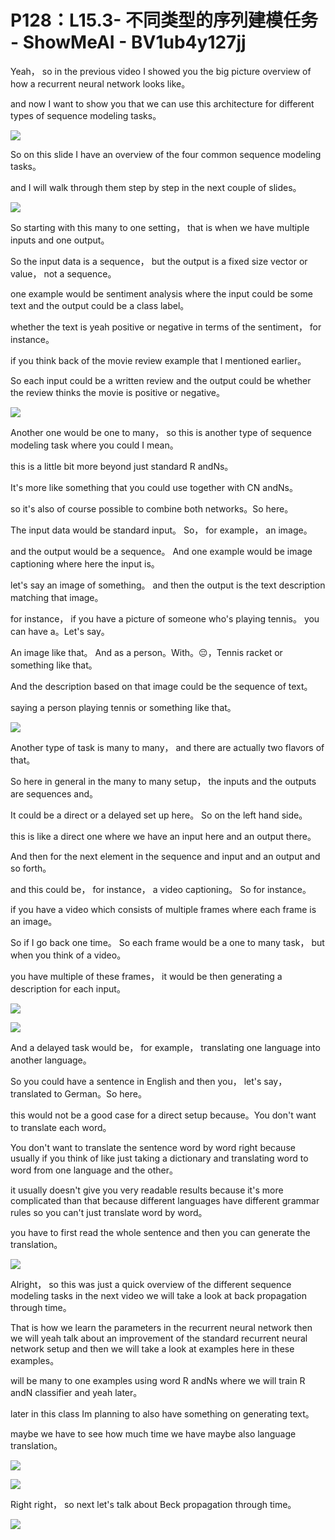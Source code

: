# P128：L15.3- 不同类型的序列建模任务 - ShowMeAI - BV1ub4y127jj

Yeah， so in the previous video I showed you the big picture overview of how a recurrent neural network looks like。

 and now I want to show you that we can use this architecture for different types of sequence modeling tasks。



![](img/964e5934239eacaf54bdebad125ce02d_1.png)

So on this slide I have an overview of the four common sequence modeling tasks。

 and I will walk through them step by step in the next couple of slides。



![](img/964e5934239eacaf54bdebad125ce02d_3.png)

So starting with this many to one setting， that is when we have multiple inputs and one output。

 So the input data is a sequence， but the output is a fixed size vector or value， not a sequence。

 one example would be sentiment analysis where the input could be some text and the output could be a class label。

 whether the text is yeah positive or negative in terms of the sentiment， for instance。

 if you think back of the movie review example that I mentioned earlier。

 So each input could be a written review and the output could be whether the review thinks the movie is positive or negative。



![](img/964e5934239eacaf54bdebad125ce02d_5.png)

Another one would be one to many， so this is another type of sequence modeling task where you could I mean。

 this is a little bit more beyond just standard R andNs。

 It's more like something that you could use together with CN andNs。

 so it's also of course possible to combine both networks。So here。

The input data would be standard input。 So， for example， an image。

 and the output would be a sequence。 And one example would be image captioning where here the input is。

 let's say an image of something。 and then the output is the text description matching that image。

 for instance， if you have a picture of someone who's playing tennis。 you can have a。Let's say。

An image like that。 And as a person。With。😔，Tennis racket or something like that。

 And the description based on that image could be the sequence of text。

 saying a person playing tennis or something like that。



![](img/964e5934239eacaf54bdebad125ce02d_7.png)

Another type of task is many to many， and there are actually two flavors of that。

 So here in general in the many to many setup， the inputs and the outputs are sequences and。

It could be a direct or a delayed set up here。 So on the left hand side。

 this is like a direct one where we have an input here and an output there。

And then for the next element in the sequence and input and an output and so forth。

 and this could be， for instance， a video captioning。 So for instance。

 if you have a video which consists of multiple frames where each frame is an image。

 So if I go back one time。 So each frame would be a one to many task， but when you think of a video。

 you have multiple of these frames， it would be then generating a description for each input。



![](img/964e5934239eacaf54bdebad125ce02d_9.png)

![](img/964e5934239eacaf54bdebad125ce02d_10.png)

And a delayed task would be， for example， translating one language into another language。

 So you could have a sentence in English and then you， let's say， translated to German。So here。

 this would not be a good case for a direct setup because。You don't want to translate each word。

You don't want to translate the sentence word by word right because usually if you think of like just taking a dictionary and translating word to word from one language and the other。

 it usually doesn't give you very readable results because it's more complicated than that because different languages have different grammar rules so you can't just translate word by word。

 you have to first read the whole sentence and then you can generate the translation。



![](img/964e5934239eacaf54bdebad125ce02d_12.png)

Alright， so this was just a quick overview of the different sequence modeling tasks in the next video we will take a look at back propagation through time。

 That is how we learn the parameters in the recurrent neural network then we will yeah talk about an improvement of the standard recurrent neural network setup and then we will take a look at examples here in these examples。

will be many to one examples using word R andNs where we will train R andN classifier and yeah later。

 later in this class Im planning to also have something on generating text。

 maybe we have to see how much time we have maybe also language translation。



![](img/964e5934239eacaf54bdebad125ce02d_14.png)

![](img/964e5934239eacaf54bdebad125ce02d_15.png)

Right right， so next let's talk about Beck propagation through time。



![](img/964e5934239eacaf54bdebad125ce02d_17.png)